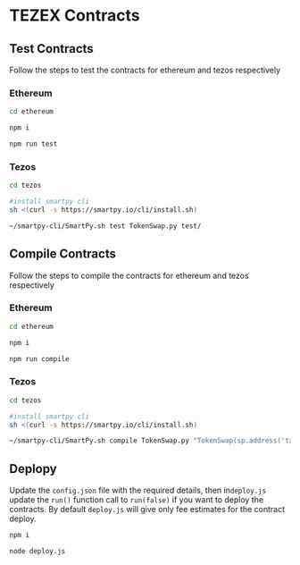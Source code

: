 # TEZEX Contracts

## Test Contracts

Follow the steps to test the contracts for ethereum and tezos respectively

### Ethereum

```sh
cd ethereum

npm i

npm run test
```

### Tezos

```sh
cd tezos

#install smartpy cli
sh <(curl -s https://smartpy.io/cli/install.sh)

~/smartpy-cli/SmartPy.sh test TokenSwap.py test/
```

## Compile Contracts

Follow the steps to compile the contracts for ethereum and tezos respectively

### Ethereum

```sh
cd ethereum

npm i

npm run compile
```

### Tezos

```sh
cd tezos

#install smartpy cli
sh <(curl -s https://smartpy.io/cli/install.sh)

~/smartpy-cli/SmartPy.sh compile TokenSwap.py "TokenSwap(sp.address('tz1abc'), sp.address('tz1abc'))" build/
```

## Deplopy

Update the `config.json` file with the required details, then in`deploy.js` update the `run()` function call to `run(false)` if you want to deploy the contracts. By default `deploy.js` will give only fee estimates for the contract deploy.

```sh
npm i

node deploy.js
```
